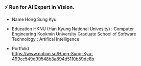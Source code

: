 ### ⚡ Run for AI Expert in Vision.

* Name
Hong Sung Kyu

* Education
HKNU (Han Kyung National Univesity) : Computer Engineering
Kookmin University Graduate School of Software Technology : Artifical Intelligence

* Portfolid  
https://www.notion.so/Hong-Sung-Kyu-499cc549d99548b3a894d5110b59de8b

<!--
**Ryu0n/Ryu0n** is a ✨ _special_ ✨ repository because its `README.md` (this file) appears on your GitHub profile.

Here are some ideas to get you started:

- 🔭 I’m currently working on ...
- 🌱 I’m currently learning ...
- 👯 I’m looking to collaborate on ...
- 🤔 I’m looking for help with ...
- 💬 Ask me about ...
- 📫 How to reach me: ...
- 😄 Pronouns: ...
- ⚡ Fun fact: ...
-->
